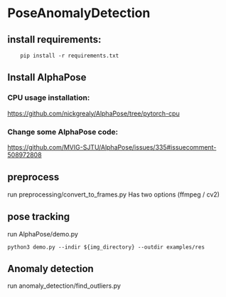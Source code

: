 # PoseAnomalyDetection

## install requirements:

```shell script
    pip install -r requirements.txt
```

## Install AlphaPose

### CPU usage installation:

https://github.com/nickgrealy/AlphaPose/tree/pytorch-cpu

### Change some AlphaPose code:
https://github.com/MVIG-SJTU/AlphaPose/issues/335#issuecomment-508972808

## preprocess 
run preprocessing/convert_to_frames.py 
Has two options (ffmpeg / cv2)

## pose tracking 
run AlphaPose/demo.py
```shell script
python3 demo.py --indir ${img_directory} --outdir examples/res 
```
## Anomaly detection

run anomaly_detection/find_outliers.py
```python

```